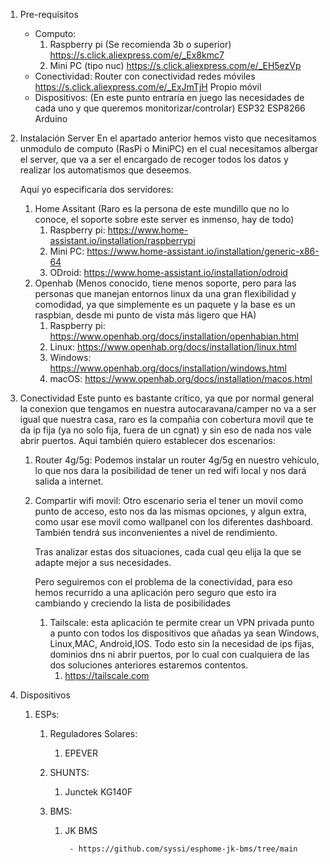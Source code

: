 1. Pre-requisitos
    - Computo:
       1. Raspberry pi (Se recomienda 3b o superior)
           https://s.click.aliexpress.com/e/_Ex8kmc7
       2. Mini PC (tipo nuc)
           https://s.click.aliexpress.com/e/_EH5ezVp
    - Conectividad:
        Router con conectividad redes móviles
           https://s.click.aliexpress.com/e/_ExJmTjH
        Propio móvil
    -  Dispositivos:
        (En este punto entraría en juego las necesidades de cada uno y que queremos monitorizar/controlar)
        ESP32
        ESP8266
        Arduino

2. Instalación Server 
   En el apartado anterior hemos visto que necesitamos unmodulo de computo (RasPi o MiniPC) en el cual necesitamos albergar el server, que va a ser el encargado de recoger todos los datos y realizar los automatismos que deseemos.

      Aquí yo especificaría dos servidores:

   1. Home Assitant  (Raro es la persona de este mundillo que no lo conoce, el soporte sobre este server es inmenso, hay de todo)
      1. Raspberry pi:   https://www.home-assistant.io/installation/raspberrypi
      2. Mini PC:  https://www.home-assistant.io/installation/generic-x86-64
      3. ODroid: https://www.home-assistant.io/installation/odroid
   3. Openhab (Menos conocido, tiene menos soporte, pero para las personas que manejan entornos linux da una gran flexibilidad y comodidad, ya que simplemente es un paquete y la base es un raspbian, desde mi punto de vista más ligero que HA)
      1. Raspberry pi: https://www.openhab.org/docs/installation/openhabian.html
      2. Linux: https://www.openhab.org/docs/installation/linux.html
      3. Windows: https://www.openhab.org/docs/installation/windows.html
      4. macOS: https://www.openhab.org/docs/installation/macos.html
4. Conectividad
  Este punto es bastante crítico, ya que por normal general la conexion que tengamos en nuestra autocaravana/camper no va a ser igual que nuestra casa, raro es la compañia con cobertura movil que te da ip fija (ya no solo fija, fuera de un cgnat) y sin eso de nada nos vale abrir puertos.
      Aqui también quiero establecer dos escenarios:
   1. Router 4g/5g: Podemos instalar un router 4g/5g en nuestro vehículo, lo que nos dara la posibilidad de tener un red wifi local y nos dará salida a internet.
   2. Compartir wifi movil: Otro escenario seria el tener un movil como punto de acceso, esto nos da las mismas opciones, y algun extra, como usar ese movil como wallpanel con los diferentes dashboard. También tendrá sus inconvenientes a nivel de rendimiento.

      Tras analizar estas dos situaciones, cada cual qeu elija la que se adapte mejor a sus necesidades.

      Pero seguiremos con el problema de la conectividad, para eso hemos recurrido a una aplicación pero seguro que esto ira cambiando y creciendo la lista de posibilidades

       1. Tailscale: esta aplicación te permite crear un VPN privada punto a punto con todos los dispositivos que añadas ya sean Windows, Linux,MAC, Android,IOS. Todo esto sin la necesidad de ips fijas, dominios dns ni abrir puertos, por lo cual con cualquiera de las dos soluciones anteriores estaremos contentos.
          1. https://tailscale.com

6. Dispositivos

   1. ESPs:
       1. Reguladores Solares:

          1. EPEVER
  
       3. SHUNTS:

          1. Junctek KG140F
  
       5. BMS:

          1. JK BMS

                  - https://github.com/syssi/esphome-jk-bms/tree/main

    
